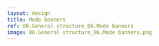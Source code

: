 ```yaml
---
layout: design
title: Mode banners
ref: 00.General structure_06.Mode banners
image: 00.General structure_06.Mode banners.png
---
```

